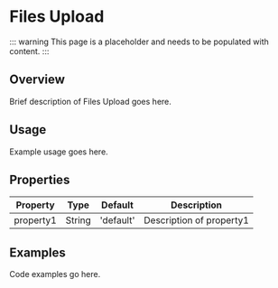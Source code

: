 # Files Upload

::: warning
This page is a placeholder and needs to be populated with content.
:::

## Overview

Brief description of Files Upload goes here.

## Usage

Example usage goes here.

## Properties

| Property | Type | Default | Description |
|----------|------|---------|-------------|
| property1 | String | 'default' | Description of property1 |

## Examples

Code examples go here.
